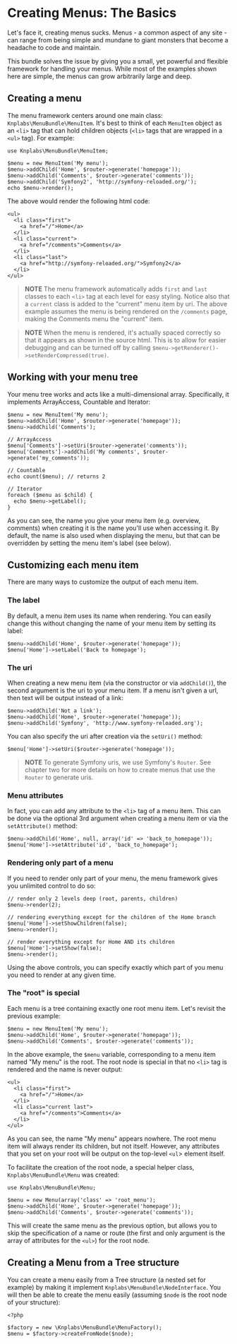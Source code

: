 Creating Menus: The Basics
==========================

Let's face it, creating menus sucks. Menus - a common aspect of any
site - can range from being simple and mundane to giant monsters that
become a headache to code and maintain.

This bundle solves the issue by giving you a small, yet powerful and flexible
framework for handling your menus. While most of the examples shown here
are simple, the menus can grow arbitrarily large and deep.

Creating a menu
---------------

The menu framework centers around one main class: `Knplabs\MenuBundle\MenuItem`.
It's best to think of each `MenuItem` object as an `<li>` tag that can
hold children objects (`<li>` tags that are wrapped in a `<ul>` tag).
For example:

    use Knplabs\MenuBundle\MenuItem;

    $menu = new MenuItem('My menu');
    $menu->addChild('Home', $router->generate('homepage'));
    $menu->addChild('Comments', $router->generate('comments'));
    $menu->addChild('Symfony2', 'http://symfony-reloaded.org/');
    echo $menu->render();

The above would render the following html code:

    <ul>
      <li class="first">
        <a href="/">Home</a>
      </li>
      <li class="current">
        <a href="/comments">Comments</a>
      </li>
      <li class="last">
        <a href="http://symfony-reloaded.org/">Symfony2</a>
      </li>
    </ul>

>**NOTE**
>The menu framework automatically adds `first` and `last` classes to each
>`<li>` tag at each level for easy styling. Notice also that a `current`
>class is added to the "current" menu item by uri. The above example assumes
>the menu is being rendered on the `/comments` page, making the Comments
>menu the "current" item.

>**NOTE**
>When the menu is rendered, it's actually spaced correctly so that it appears
>as shown in the source html. This is to allow for easier debugging and can
>be turned off by calling `$menu->getRenderer()->setRenderCompressed(true)`.

Working with your menu tree
---------------------------

Your menu tree works and acts like a multi-dimensional array. Specifically,
it implements ArrayAccess, Countable and Iterator:

    $menu = new MenuItem('My menu');
    $menu->addChild('Home', $router->generate('homepage'));
    $menu->addChild('Comments');

    // ArrayAccess
    $menu['Comments']->setUri($router->generate('comments'));
    $menu['Comments']->addChild('My comments', $router->generate('my_comments'));

    // Countable
    echo count($menu); // returns 2

    // Iterator
    foreach ($menu as $child) {
      echo $menu->getLabel();
    }

As you can see, the name you give your menu item (e.g. overview, comments)
when creating it is the name you'll use when accessing it. By default,
the name is also used when displaying the menu, but that can be overridden
by setting the menu item's label (see below).

Customizing each menu item
--------------------------

There are many ways to customize the output of each menu item.

### The label

By default, a menu item uses its name when rendering. You can easily
change this without changing the name of your menu item by setting its label:

    $menu->addChild('Home', $router->generate('homepage'));
    $menu['Home']->setLabel('Back to homepage');

### The uri

When creating a new menu item (via the constructor or via `addChild()`),
the second argument is the uri to your menu item. If a menu
isn't given a url, then text will be output instead of a link:

    $menu->addChild('Not a link');
    $menu->addChild('Home', $router->generate('homepage'));
    $menu->addChild('Symfony', 'http://www.symfony-reloaded.org');

You can also specify the uri after creation via the `setUri()` method:

    $menu['Home']->setUri($router->generate('homepage'));

>**NOTE**
>To generate Symfony uris, we use Symfony's `Router`. See chapter two for
>more details on how to create menus that use the `Router` to generate uris.

### Menu attributes

In fact, you can add any attribute to the `<li>` tag of a menu item. This
can be done via the optional 3rd argument when creating a menu item or
via the `setAttribute()` method:

    $menu->addChild('Home', null, array('id' => 'back_to_homepage'));
    $menu['Home']->setAttribute('id', 'back_to_homepage');

### Rendering only part of a menu

If you need to render only part of your menu, the menu framework gives
you unlimited control to do so:

    // render only 2 levels deep (root, parents, children)
    $menu->render(2);

    // rendering everything except for the children of the Home branch
    $menu['Home']->setShowChildren(false);
    $menu->render();

    // render everything except for Home AND its children
    $menu['Home']->setShow(false);
    $menu->render();

Using the above controls, you can specify exactly which part of you menu
you need to render at any given time.

### The "root" is special

Each menu is a tree containing exactly one root menu item. Let's revisit
the previous example:

    $menu = new MenuItem('My menu');
    $menu->addChild('Home', $router->generate('homepage'));
    $menu->addChild('Comments', $router->generate('comments'));

In the above example, the `$menu` variable, corresponding to a menu item
named "My menu" is the root. The root node is special in that no `<li>`
tag is rendered and the name is never output:

    <ul>
      <li class="first">
        <a href="/">Home</a>
      </li>
      <li class="current last">
        <a href="/comments">Comments</a>
      </li>
    </ul>

As you can see, the name "My menu" appears nowhere. The root menu item
will always render its children, but not itself. However, any attributes
that you set on your root will be output on the top-level `<ul`> element
itself.

To facilitate the creation of the root node, a special helper class, `Knplabs\MenuBundle\Menu`
was created:

    use Knplabs\MenuBundle\Menu;

    $menu = new Menu(array('class' => 'root_menu');
    $menu->addChild('Home', $router->generate('homepage'));
    $menu->addChild('Comments', $router->generate('comments'));

This will create the same menu as the previous option, but allows you to
skip the specification of a name or route (the first and only argument
is the array of attributes for the `<ul>`) for the root node.

Creating a Menu from a Tree structure
-------------------------------------

You can create a menu easily from a Tree structure (a nested set for example) by
making it implement ``Knplabs\MenuBundle\NodeInterface``. You will then be able
to create the menu easily (assuming ``$node`` is the root node of your structure):

    <?php

    $factory = new \Knplabs\MenuBundle\MenuFactory();
    $menu = $factory->createFromNode($node);
